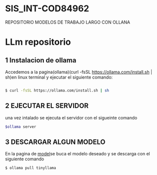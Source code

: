 # SIS_INT-COD84962
REPOSITORIO  MODELOS DE TRABAJO LARGO CON OLLANA
# LLm repositorio
## 1 Instalacion de ollama

Accedemos a la pagina(ollama)(curl -fsSL https://ollama.com/install.sh | sh)en linux terminal y ejecutar el siguiente comando:

````bash

$ curl -fsSL https://ollama.com/install.sh | sh
````

## 2 EJECUTAR EL SERVIDOR
una vez intalado se ejecuta el servidor con el sigueinte comando

````bash
$ollama server
````

## 3 DESCARGAR  ALGUN MODELO

 En la pagina  de [model](https://ollama.com/library)se buca el modelo deseado y se descarga con el siguiente comando

 ````bash
 $ ollama pull tinyllama
 ````
